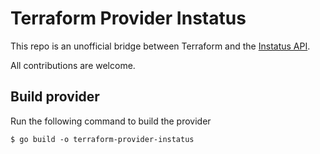# Terraform Provider Instatus

This repo is an unofficial bridge between Terraform and the [Instatus API](https://instatus.com/help/api).

All contributions are welcome.

## Build provider

Run the following command to build the provider

```shell
$ go build -o terraform-provider-instatus
```
